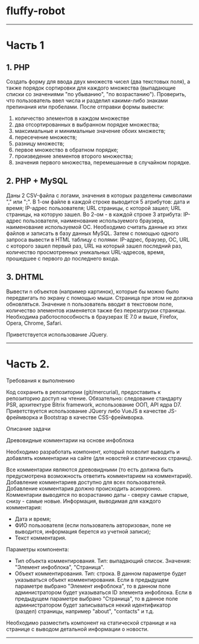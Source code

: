 # fluffy-robot

---

# Часть 1

## 1. PHP
Создать форму для ввода двух множеств чисел (два текстовых поля), а также порядок сортировки для каждого множества (выпадающие списки со значениями "по убыванию", "по возрастанию"). Проверить, что пользователь ввел числа и разделил какими-либо знаками препинания или пробелами. После отправки формы вывести:
1. количество элементов в каждом множестве
2. два отсортированных в выбранном порядке множества;
3. максимальные и минимальные значение обоих множеств;
4. пересечение множеств;
5. разницу множеств;
6. первое множество в обратном порядке;
7. произведение элементов второго множества;
8. значения первого множества, перемешанные в случайном порядке.

## 2. PHP + MySQL
Даны 2 CSV-файла с логами, значения в которых разделены символами "," или ";". 
В 1-ом файле в каждой строке выводится 5 атрибутов: дата и время; IP-адрес пользователя; URL страницы, с которой зашел; URL страницы, на которую зашел. 
Во 2-ом - в каждой строке 3 атрибута: IP-aдрес пользователя, наименование используемого браузера, наименование используемой ОС.
Необходимо считать данные из этих файлов и записать в базу данных MySQL. 
Затем с помощью одного запроса вывести в HTML таблицу с полями: IP-адрес, браузер, ОС, URL с которого зашел первый раз, URL на который зашел последний раз, количество просмотренных уникальных URL-адресов, время, прошедшее с первого до последнего входа.

## 3. DHTML
Вывести n объектов (например картинок), которые бы можно было передвигать по экрану с помощью мыши. Страница при этом не должна обновляться. Значение n пользователь вводит в текстовом поле, количество элементов изменяется также без перезагрузки страницы.
Необходима работоспособность в браузерах IE 7.0 и выше, Firefox, Opera, Chrome, Safari. 

Приветствуется использование JQuery. 

 ---

# Часть 2.

Требования к выполнению 

Код сохранить в репозитории (git/mercurial), предоставить к репозиторию доступ на чтение. 
Обязательно: следование стандарту PSR, архитектуре Bitrix framework, использование ООП, API ядра D7. 
Приветствуется использование JQuery либо VueJS в качестве JS-фреймворка и Bootstrap в качестве CSS-фреймворка. 

Описание задачи 

Древовидные комментарии на основе инфоблока 

Необходимо разработать компонент, который позволит выводить и добавлять комментарии на сайте (для новостей и статических страниц). 

Все комментарии являются древовидными (то есть должна быть предусмотрена возможность ответить комментарием на комментарий). Добавление комментариев доступно для всех пользователей. Добавление комментария должно происходить асинхронно. Комментарии выводятся по возрастанию даты - сверху самые старые, снизу - самые новые. Информация, выводимая для каждого комментария: 

- Дата и время; 
- ФИО пользователя (если пользователь авторизован, поле не выводится, информация берется из учетной записи); 
- Текст комментария. 

Параметры компонента: 
- Тип объекта комментирования. Тип: выпадающий список. Значения: "Элемент инфоблока", "Страница". 
- Объект комментирования. Тип: строка. В данном параметре будет указываться объект комментирования. Если в предыдущем параметре выбрано "Элемент инфоблока", то в данном поле администратором будет указываться ID элемента инфоблока. Если в предыдущем параметре выбрано "Страница", то в данное поле администратором будет записываться некий идентификатор (раздел) страницы, например "about", "contacts" и т.д. 

Необходимо разместить компонент на статической странице и на странице с выводом детальной информации о новости.

---
